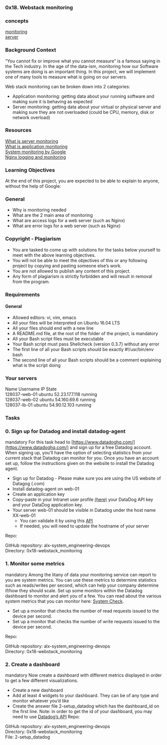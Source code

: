 ### 0x18. Webstack monitoring

### concepts
[monitoring](https://intranet.alxswe.com/concepts/13)<br>
[server](https://intranet.alxswe.com/concepts/67)<br>
### Background Context
“You cannot fix or improve what you cannot measure” is a famous saying in the Tech industry. In the age of the data-ism, monitoring how our Software systems are doing is an important thing. In this project, we will implement one of many tools to measure what is going on our servers.

Web stack monitoring can be broken down into 2 categories:

 - Application monitoring: getting data about your running software and making sure it is behaving as expected
 - Server monitoring: getting data about your virtual or physical server and making sure they are not overloaded (could be CPU, memory, disk or network overload)

 ### Resources
[What is server monitoring](https://www.sumologic.com/glossary/server-monitoring/)<br>
[What is application monitoring](https://en.wikipedia.org/wiki/Application_performance_management)<br>
[System monitoring by Google](https://sre.google/sre-book/monitoring-distributed-systems/)<br>
[Nginx logging and monitoring](https://docs.nginx.com/nginx/admin-guide/monitoring/logging/)<br>

### Learning Objectives
At the end of this project, you are expected to be able to explain to anyone, without the help of Google:

### General
 - Why is monitoring needed
 - What are the 2 main area of monitoring
 - What are access logs for a web server (such as Nginx)
 - What are error logs for a web server (such as Nginx)
### Copyright - Plagiarism
 - You are tasked to come up with solutions for the tasks below yourself to meet with the above learning objectives.
 - You will not be able to meet the objectives of this or any following project by copying and pasting someone else’s work.
 - You are not allowed to publish any content of this project.
 - Any form of plagiarism is strictly forbidden and will result in removal from the program.
### Requirements
#### General
 - Allowed editors: vi, vim, emacs
 - All your files will be interpreted on Ubuntu 16.04 LTS
 - All your files should end with a new line
 - A README.md file, at the root of the folder of the project, is mandatory
 - All your Bash script files must be executable
 - Your Bash script must pass Shellcheck (version 0.3.7) without any error
 - The first line of all your Bash scripts should be exactly #!/usr/bin/env bash
 - The second line of all your Bash scripts should be a comment explaining what is the script doing


 ### Your servers
Name	Username	IP	State	<br>
128037-web-01	ubuntu	52.23.177.118	running	<br>
128037-web-02	ubuntu	54.160.69.6	running	<br>
128037-lb-01	ubuntu	54.90.12.103	running<br>

### Tasks
### 0. Sign up for Datadog and install datadog-agent
mandatory
For this task head to [https://www.datadoghq.com/](https://www.datadoghq.com/) and sign up for a free Datadog account. When signing up, you’ll have the option of selecting statistics from your current stack that Datadog can monitor for you. Once you have an account set up, follow the instructions given on the website to install the Datadog agent.
- Sign up for Datadog - Please make sure you are using the US website of Datagog (.com)
- Install datadog-agent on web-01
- Create an application key
- Copy-paste in your Intranet user profile [(here)](https://intranet.alxswe.com/users/my_profile) your DataDog API key and your DataDog application key.
- Your server web-01 should be visible in Datadog under the host name XX-web-01
   - You can validate it by using this [API](https://docs.datadoghq.com/api/latest/hosts/)
   - If needed, you will need to update the hostname of your server

Repo:<br>

GitHub repository: alx-system_engineering-devops<br>
Directory: 0x18-webstack_monitoring<br>

### 1. Monitor some metrics
mandatory
Among the litany of data your monitoring service can report to you are system metrics. You can use these metrics to determine statistics such as reads/writes per second, which can help your company determine if/how they should scale. Set up some monitors within the Datadog dashboard to monitor and alert you of a few. You can read about the various system metrics that you can monitor here: [System Check](https://docs.datadoghq.com/integrations/system/).
 - Set up a monitor that checks the number of read requests issued to the device per second.
 - Set up a monitor that checks the number of write requests issued to the device per second.

Repo:<br>

GitHub repository: alx-system_engineering-devops<br>
Directory: 0x18-webstack_monitoring<br>

### 2. Create a dashboard
mandatory
Now create a dashboard with different metrics displayed in order to get a few different visualizations.

 - Create a new dashboard
 - Add at least 4 widgets to your dashboard. They can be of any type and monitor whatever you’d like
 - Create the answer file 2-setup_datadog which has the dashboard_id on the first line. Note: in order to get the id of your dashboard, you may need to use [Datadog’s API](https://docs.datadoghq.com/api/?lang=python#get-all-dashboards)
Repo:<br>

GitHub repository: alx-system_engineering-devops<br>
Directory: 0x18-webstack_monitoring<br>
File: 2-setup_datadog<br>
